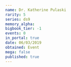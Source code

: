 ```yaml
---
name: Dr. Katherine Pulaski
rarity: 5
series: ds9
memory_alpha:
bigbook_tier: -1
events: 0
in_portal: true
date: 06/03/2019
obtained: Event
mega: false
published: true
---
```



